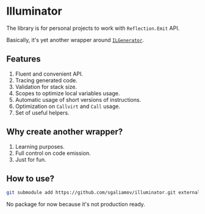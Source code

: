 # Illuminator

The library is for personal projects to work with `Reflection.Emit` API.

Basically, it's yet another wrapper around [`ILGenerator`](https://docs.microsoft.com/en-us/dotnet/api/system.reflection.emit.ilgenerator).

## Features

1. Fluent and convenient API.
2. Tracing generated code.
3. Validation for stack size.
4. Scopes to optimize local variables usage.
5. Automatic usage of short versions of instructions.
6. Optimization on `Callvirt` and `Call` usage.
7. Set of useful helpers.

## Why create another wrapper?

1. Learning purposes.
2. Full control on code emission.
3. Just for fun.

## How to use?

``` sh
git submodule add https://github.com/sgaliamov/illuminator.git external/illuminator
```

No package for now because it's not production ready.
